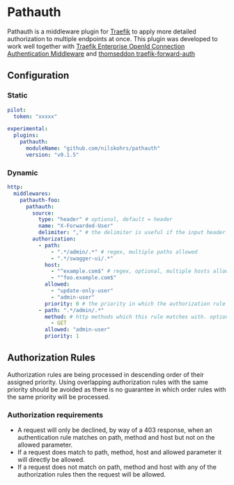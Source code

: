 # Pathauth

Pathauth is a middleware plugin for [Traefik](https://github.com/traefik/traefik) to apply more detailed authorization
to multiple endpoints at once. This plugin was developed to work well together
with [Traefik Enterprise OpenId Connection Authentication Middleware](https://doc.traefik.io/traefik-enterprise/middlewares/oidc)
and [thomseddon traefik-forward-auth](https://github.com/thomseddon/traefik-forward-auth)

## Configuration

### Static

```yaml
pilot:
  token: "xxxxx"

experimental:
  plugins:
    pathauth:
      moduleName: "github.com/nilskohrs/pathauth"
      version: "v0.1.5"
```

### Dynamic

```yaml
http:
  middlewares:
    pathauth-foo:
      pathauth:
        source:
          type: "header" # optional, default = header
          name: "X-Forwarded-User"
          delimiter: "," # the delimiter is useful if the input header has multiple values, for example roles. We can then check if the request meets any of the values from the headers. optional
        authorization:
          - path:
              - ".*/admin/.*" # regex, multiple paths allowed
              - ".*/swagger-ui/.*"
            host:
              - "^example.com$" # regex, optional, multiple hosts allowed
              - "^foo.example.com$"
            allowed:
              - "update-only-user"
              - "admin-user"
            priority: 0 # the priority in which the authorization rule will be checked. Higher priority will be checked first. optional, default = 0
          - path: ".*/admin/.*"
            method: # http methods which this rule matches with. optional, default = all methods
              - GET
            allowed: "admin-user"
            priority: 1
```

## Authorization Rules

Authorization rules are being processed in descending order of their assigned priority. Using overlapping authorization
rules with the same priority should be avoided as there is no guarantee in which order rules with the same priority will
be processed.

### Authorization requirements

* A request will only be declined, by way of a 403 response, when an authentication rule matches on path, method and
  host but not on the allowed parameter.
* If a request does match to path, method, host and allowed parameter it will directly be allowed.
* If a request does not match on path, method and host with any of the authorization rules then the request will be
  allowed.